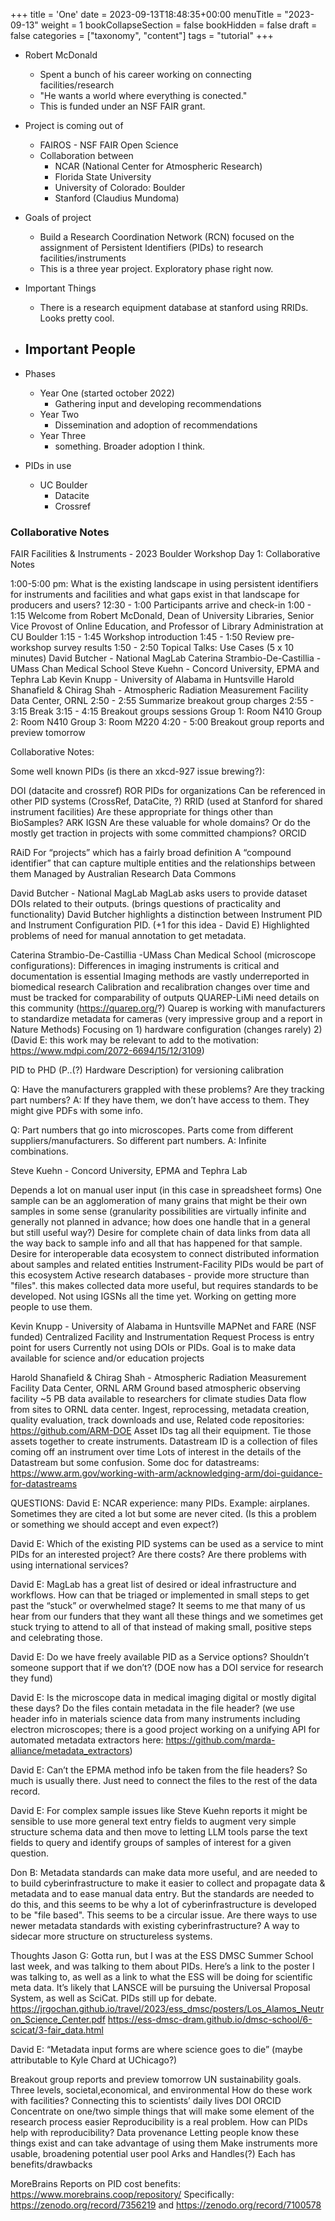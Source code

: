 +++
title = 'One'
date = 2023-09-13T18:48:35+00:00
menuTitle = "2023-09-13"
weight = 1
bookCollapseSection = false
bookHidden = false
draft = false
categories = ["taxonomy", "content"]
tags = "tutorial"
+++
- Robert McDonald
  - Spent a bunch of his career working on connecting facilities/research
  - "He wants a world where everything is conected."
  - This is funded under an NSF FAIR grant.

- Project is coming out of
  - FAIROS - NSF FAIR Open Science
  - Collaboration between
    - NCAR (National Center for Atmospheric Research)
    - Florida State University
    - University of Colorado: Boulder
    - Stanford (Claudius Mundoma)

- Goals of project
  - Build a Research Coordination Network (RCN) focused on the assignment of Persistent Identifiers (PIDs) to research facilities/instruments
  - This is a three year project. Exploratory phase right now.

- Important Things
  - There is a research equipment database at stanford using RRIDs. Looks pretty cool.

- Important People
  - 

- Phases
  - Year One (started october 2022)
    - Gathering input and developing recommendations
  - Year Two
    - Dissemination and adoption of recommendations
  - Year Three
    - something. Broader adoption I think.

- PIDs in use
  - UC Boulder
    - Datacite
    - Crossref


### Collaborative Notes

FAIR Facilities & Instruments - 2023 Boulder Workshop Day 1: Collaborative Notes


1:00-5:00 pm: What is the existing landscape in using persistent identifiers for instruments and facilities and what gaps exist in that landscape for producers and users? 
12:30 - 1:00 Participants arrive and check-in
1:00 - 1:15 Welcome from Robert McDonald, Dean of University Libraries, Senior Vice Provost of Online Education, and Professor of Library Administration at CU Boulder
1:15 - 1:45 Workshop introduction
1:45 - 1:50 Review pre-workshop survey results 
1:50 - 2:50 Topical Talks: Use Cases (5 x 10 minutes)
David Butcher - National MagLab
Caterina Strambio-De-Castillia -UMass Chan Medical School
Steve Kuehn - Concord University, EPMA and Tephra Lab
Kevin Knupp - University of Alabama in Huntsville
Harold Shanafield & Chirag Shah - Atmospheric Radiation Measurement Facility Data Center, ORNL
2:50 - 2:55 Summarize breakout group charges
2:55 - 3:15 Break
3:15 - 4:15 Breakout groups sessions
Group 1: Room N410
Group 2: Room N410
Group 3: Room M220
4:20 - 5:00 Breakout group reports and preview tomorrow


Collaborative Notes:

Some well known PIDs (is there an xkcd-927 issue brewing?):

DOI (datacite and crossref)
ROR
PIDs for organizations
Can be referenced in other PID systems (CrossRef, DataCite, ?)
RRID 
(used at Stanford for shared instrument facilities)
Are these appropriate for things other than BioSamples?
ARK
IGSN
Are these valuable for whole domains? Or do the mostly get traction in projects with some committed champions?
ORCID


RAiD
For “projects” which has a fairly broad definition
A “compound identifier” that can capture multiple entities and the relationships between them 
Managed by Australian Research Data Commons 


David Butcher - National MagLab
MagLab asks users to provide dataset DOIs related to their outputs.  (brings questions of practicality and functionality)
David Butcher highlights a distinction between Instrument PID and Instrument Configuration PID. (+1 for this idea - David E)
Highlighted problems of need for manual annotation to get metadata. 

Caterina Strambio-De-Castillia -UMass Chan Medical School (microscope configurations):
Differences in imaging instruments is critical and documentation is essential
Imaging methods are vastly underreported in biomedical research
Calibration and recalibration changes over time and must be tracked for comparability of outputs
QUAREP-LiMi need details on this community (https://quarep.org/?)
Quarep is working with manufacturers to standardize metadata for cameras (very impressive group and a report in Nature Methods)
Focusing on 1) hardware configuration (changes rarely) 2)
(David E: this work may be relevant to add to the motivation: https://www.mdpi.com/2072-6694/15/12/3109)

PID to PHD (P..(?) Hardware Description) for versioning calibration

Q: Have the manufacturers grappled with these problems? Are they tracking part numbers? 
A: If they have them, we don’t have access to them. They might give PDFs with some info.

Q: Part numbers that go into microscopes. Parts come from different suppliers/manufacturers. So different part numbers.
A: Infinite combinations.


Steve Kuehn - Concord University, EPMA and Tephra Lab

Depends a lot on manual user input (in this case in spreadsheet forms)
One sample can be an agglomeration of many grains that might be their own samples in some sense (granularity possibilities are virtually infinite and generally not planned in advance; how does one handle that in a general but still useful way?)
Desire for complete chain of data links from data all the way back to sample info and all that has happened for that sample. 
Desire for interoperable data ecosystem to connect distributed information about samples and related entities Instrument-Facility PIDs would be part of this ecosystem
Active research databases - provide more structure than "files". this makes collected data more useful, but requires standards to be developed.
Not using IGSNs all the time yet.  Working on getting more people to use them.


Kevin Knupp - University of Alabama in Huntsville
MAPNet and FARE (NSF funded)
Centralized Facility and Instrumentation Request Process is entry point for users
Currently not using DOIs or PIDs.
Goal is to make data available for science and/or education projects 



Harold Shanafield & Chirag Shah - Atmospheric Radiation Measurement Facility Data Center, ORNL
ARM Ground based atmospheric observing facility
~5 PB data available to researchers for climate studies
Data flow from sites to ORNL data center. Ingest, reprocessing, metadata creation, quality evaluation, track downloads and use, 
Related code repositories: https://github.com/ARM-DOE
Asset IDs tag all their equipment.  Tie those assets together to create instruments. 
Datastream ID is a collection of files coming off an instrument over time
Lots of interest in the details of the Datastream but some confusion. 
Some doc for datastreams: https://www.arm.gov/working-with-arm/acknowledging-arm/doi-guidance-for-datastreams





QUESTIONS:
David E: NCAR experience:  many PIDs. Example: airplanes.  Sometimes they are cited a lot but some are never cited. (Is this a problem or something we should accept and even expect?)

David E: Which of the existing PID systems can be used as a service to mint PIDs for an interested project?  Are there costs? Are there problems with using international services?

David E: MagLab has a great list of desired or ideal infrastructure and workflows. How can that be triaged or implemented in small steps to get past the “stuck” or overwhelmed stage?  It seems to me that many of us hear from our funders that they want all these things and we sometimes get stuck trying to attend to all of that instead of making small, positive steps and celebrating those.

David E: Do we have freely available PID as a Service options?  Shouldn’t someone support that if we don’t? (DOE now has a DOI service for research they fund)

David E: Is the microscope data in medical imaging digital or mostly digital these days? Do the files contain metadata in the file header? (we use header info in materials science data from many instruments including electron microscopes; there is a good project working on a unifying API for automated metadata extractors here: https://github.com/marda-alliance/metadata_extractors)

David E: Can’t the EPMA method info be taken from the file headers?  So much is usually there.  Just need to connect the files to the rest of the data record.

David E: For complex sample issues like Steve Kuehn reports it might be sensible to use more general text entry fields to augment very simple structure schema data and then move to letting LLM tools parse the text fields to query and identify groups of samples of interest for a given question.

Don B: Metadata standards can make data more useful, and are needed to to build cyberinfrastructure to make it easier to collect and propagate data & metadata and to ease manual data entry. But the standards are needed to do this, and this seems to be why a lot of cyberinfrastructure is developed to be "file based". This seems to be a circular issue. Are there ways to use newer metadata standards with existing cyberinfrastructure? A way to sidecar more structure on structureless systems.


Thoughts
Jason G: Gotta run, but I was at the ESS DMSC Summer School last week, and was talking to them about PIDs. Here’s a link to the poster I was talking to, as well as a link to what the ESS will be doing for scientific meta data. It’s likely that LANSCE will be pursuing the Universal Proposal System, as well as SciCat. PIDs still up for debate.
https://jrgochan.github.io/travel/2023/ess_dmsc/posters/Los_Alamos_Neutron_Science_Center.pdf
https://ess-dmsc-dram.github.io/dmsc-school/6-scicat/3-fair_data.html

David E: “Metadata input forms are where science goes to die” (maybe attributable to Kyle Chard at UChicago?)



Breakout group reports and preview tomorrow
UN sustainability goals. Three levels, societal,economical, and environmental
How do these work with facilities?
Connecting this to scientists’ daily lives
DOI
ORCID
Concentrate on one/two simple things that will make some element of the research process easier
Reproducibility is a real problem. How can PIDs help with reproducibility?
Data provenance 
Letting people know these things exist and can take advantage of using them
Make instruments more usable, broadening potential user pool
Arks and Handles(?) Each has benefits/drawbacks

MoreBrains Reports on PID cost benefits: https://www.morebrains.coop/repository/
Specifically: https://zenodo.org/record/7356219 and https://zenodo.org/record/7100578

